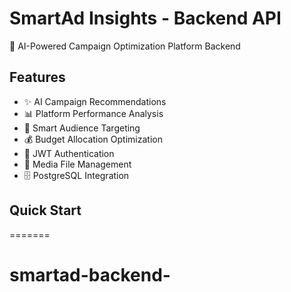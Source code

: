 
# SmartAd Insights - Backend API

🤖 AI-Powered Campaign Optimization Platform Backend

## Features

- ✨ AI Campaign Recommendations
- 📊 Platform Performance Analysis  
- 🎯 Smart Audience Targeting
- 💰 Budget Allocation Optimization
- 🔐 JWT Authentication
- 📁 Media File Management
- 🗄️ PostgreSQL Integration

## Quick Start

=======
# smartad-backend-
